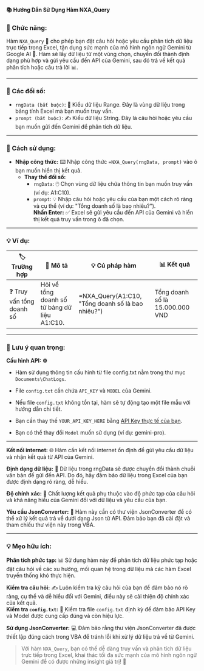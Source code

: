 **📚 Hướng Dẫn Sử Dụng Hàm NXA_Query**  

### 🌟 Chức năng:  
Hàm `NXA_Query` 💬 cho phép bạn đặt câu hỏi hoặc yêu cầu phân tích dữ liệu trực tiếp trong Excel, tận dụng sức mạnh của mô hình ngôn ngữ Gemini từ Google AI 🧠. Hàm sẽ lấy dữ liệu từ một vùng chọn, chuyển đổi thành định dạng phù hợp và gửi yêu cầu đến API của Gemini, sau đó trả về kết quả phân tích hoặc câu trả lời 📊.  

---

### 📝 Các đối số:  
  - `rngData (bắt buộc)`: 🔑 Kiểu dữ liệu Range. Đây là vùng dữ liệu trong bảng tính Excel mà bạn muốn truy vấn.  
  - `prompt (bắt buộc)`: ✍️ Kiểu dữ liệu String. Đây là câu hỏi hoặc yêu cầu bạn muốn gửi đến Gemini để phân tích dữ liệu.  

---

### 🚀 Cách sử dụng:  
- **Nhập công thức:** ⌨️ Nhập công thức `=NXA_Query(rngData, prompt)` vào ô bạn muốn hiển thị kết quả.  
    - **Thay thế đối số:**  
      - `rngData`: 🖱️ Chọn vùng dữ liệu chứa thông tin bạn muốn truy vấn (ví dụ: A1:C10).  
      - `prompt`: 💡 Nhập câu hỏi hoặc yêu cầu của bạn một cách rõ ràng và cụ thể (ví dụ: "Tổng doanh số là bao nhiêu?").  
**Nhấn Enter:** ✅ Excel sẽ gửi yêu cầu đến API của Gemini và hiển thị kết quả truy vấn trong ô đã chọn.  

---

### 💡 Ví dụ:  


| 🏷️ Trường hợp                | 📝 Mô tả                                                         | 💡 Cú pháp hàm                                      | 📊 Kết quả                              |
|-----------------------------|-----------------------------------------------------------------|----------------------------------------------------|----------------------------------------|
| ❓ Truy vấn tổng doanh số    | Hỏi về tổng doanh số từ bảng dữ liệu A1:C10.                    | =NXA_Query(A1:C10, "Tổng doanh số là bao nhiêu?")   | Tổng doanh số là 15.000.000 VND        |


---

### 📌 Lưu ý quan trọng:  

**Cấu hình API: ⚙️**  
  - Hàm sử dụng thông tin cấu hình từ file config.txt nằm trong thư mục `Documents\ChatLogs`.  
  
  - File `config.txt` cần chứa `API_KEY` và `MODEL` của Gemini.  
  
  - Nếu file `config.txt` không tồn tại, hàm sẽ tự động tạo một file mẫu với hướng dẫn chi tiết.  
  
  - Bạn cần thay thế `YOUR_API_KEY_HERE` bằng [API Key thực tế của bạn](https://aistudio.google.com/app/apikey).  
  
  - Bạn có thể thay đổi `Model` muốn sử dụng (ví dụ: gemini-pro).  

---

**Kết nối internet:** 🌐 Hàm cần kết nối internet ổn định để gửi yêu cầu dữ liệu và nhận kết quả từ API của Gemini.  

**Định dạng dữ liệu:** 📄 Dữ liệu trong rngData sẽ được chuyển đổi thành chuỗi văn bản để gửi đến API. Do đó, hãy đảm bảo dữ liệu trong Excel của bạn được định dạng rõ ràng, dễ hiểu.  

**Độ chính xác:** 🎯 Chất lượng kết quả phụ thuộc vào độ phức tạp của câu hỏi và khả năng hiểu của Gemini đối với dữ liệu và yêu cầu của bạn.  

**Yêu cầu JsonConverter:** 🧩 Hàm này cần có thư viện JsonConverter để có thể xử lý kết quả trả về dưới dạng Json từ API. Đảm bảo bạn đã cài đặt và tham chiếu thư viện này trong VBA.  

---

### 💡 Mẹo hữu ích:  

**Phân tích phức tạp:** 📊 Sử dụng hàm này để phân tích dữ liệu phức tạp hoặc đặt câu hỏi về các xu hướng, mối quan hệ trong dữ liệu mà các hàm Excel truyền thống khó thực hiện.  

**Kiểm tra câu hỏi:** ✍️ Luôn kiểm tra kỹ câu hỏi của bạn để đảm bảo nó rõ ràng, cụ thể và dễ hiểu đối với Gemini, điều này sẽ cải thiện độ chính xác của kết quả.  
**Kiểm tra `config.txt`:** 📂 Kiểm tra file `config.txt` định kỳ để đảm bảo API Key và Model được cung cấp đúng và còn hiệu lực.  

**Sử dụng JsonConverter:** 💻 Đảm bảo rằng thư viện JsonConverter đã được thiết lập đúng cách trong VBA để tránh lỗi khi xử lý dữ liệu trả về từ Gemini.  

> Với hàm `NXA_Query`, bạn có thể dễ dàng truy vấn và phân tích dữ liệu trực tiếp trong Excel, khai thác tối đa sức mạnh của mô hình ngôn ngữ Gemini để có được những insight giá trị! 🚀  
